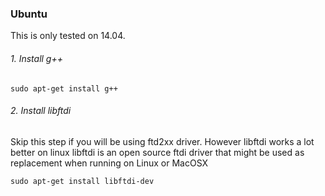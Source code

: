 ### Ubuntu

This is only tested on 14.04.

###### 1. Install g++
```
sudo apt-get install g++
```
###### 2. Install libftdi
Skip this step if you will be using ftd2xx driver. However libftdi works a lot better on linux libftdi is an open source ftdi driver that might be used as replacement when running on Linux or MacOSX
```
sudo apt-get install libftdi-dev
```